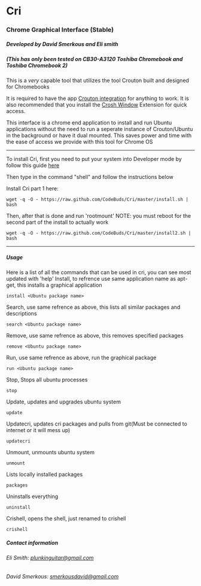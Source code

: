 # Cri
### Chrome Graphical Interface (Stable)
##### Developed by David Smerkous and Eli smith
##### (This has only been tested on CB30-A3120 Toshiba Chromebook and Toshiba Chromebook 2)
This is a *very* capable tool that utilizes the tool Crouton built and designed for Chromebooks

It is required to have the app <a href="https://chrome.google.com/webstore/detail/crouton-integration/gcpneefbbnfalgjniomfjknbcgkbijom" target="_new">Crouton integration</a> for anything to work. It is also recommended that you install the <a href="https://chrome.google.com/webstore/detail/crosh-window/nhbmpbdladcchdhkemlojfjdknjadhmh">Crosh Window</a> Extension for quick access.

This interface is a chrome end application to install and run Ubuntu applications without the need to run a seperate instance of Crouton/Ubuntu in the background or have it dual mounted.
This saves power and time with the ease of access we provide with this tool for Chrome OS <br>
___
To install Cri, first you need to put your system into Developer mode by follow this guide <a href="http://www.howtogeek.com/210817/how-to-enable-developer-mode-on-your-chromebook/" target="_new">here</a>

Then type in the command "shell" and follow the instructions below

Install Cri part 1 here:
```Shell
wget -q -O - https://raw.github.com/CodeBuds/Cri/master/install.sh | bash
```

Then, after that is done and run 'rootmount'
NOTE: you must reboot for the second part of the install to actually work
```Shell
wget -q -O - https://raw.github.com/CodeBuds/Cri/master/install2.sh | bash
```
_______
##### Usage
Here is a list of all the commands that can be used in cri, you can see most updated with 'help'
Install, to refrence use same application name as apt-get, this installs a graphical application<br>

    install <Ubuntu package name>
Search, use same refrence as above, this lists all similar packages and descriptions<br>

    search <Ubuntu package name>
Remove, use same refrence as above, this removes specified packages<br>

    remove <Ubuntu package name>
Run, use same refrence as above, run the graphical package<br>

    run <Ubuntu package name>
Stop, Stops all ubuntu processes<br>

    stop 
Update, updates and upgrades ubuntu system<br>

    update
Updatecri, updates cri packages and pulls from git(Must be connected to internet or it will mess up)<br>

    updatecri
Unmount, unmounts ubuntu system<br>

    unmount
Lists locally installed packages<br>

    packages 

Uninstalls everything<br>

    uninstall
Crishell, opens the shell, just renamed to crishell<br>

    crishell


##### Contact information
###### Eli Smith: plunkinguitar@gmail.com <br>
###### David Smerkous: smerkousdavid@gmail.com <br>
